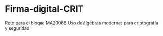# Firma-digital-CRIT
Reto para el bloque MA2006B Uso de álgebras modernas para criptografía y seguridad
